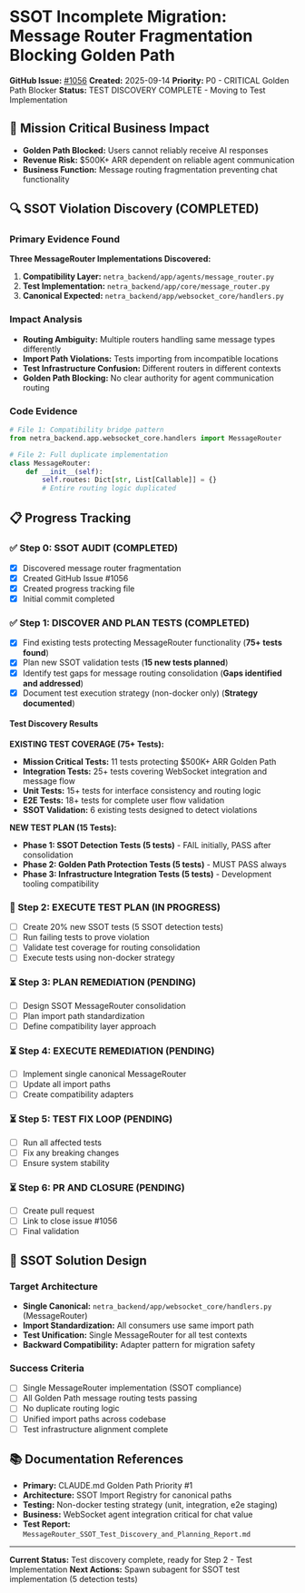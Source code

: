 # SSOT Incomplete Migration: Message Router Fragmentation Blocking Golden Path

**GitHub Issue:** [#1056](https://github.com/netra-systems/netra-apex/issues/1056)
**Created:** 2025-09-14
**Priority:** P0 - CRITICAL Golden Path Blocker
**Status:** TEST DISCOVERY COMPLETE - Moving to Test Implementation

## 🎯 Mission Critical Business Impact
- **Golden Path Blocked:** Users cannot reliably receive AI responses
- **Revenue Risk:** $500K+ ARR dependent on reliable agent communication
- **Business Function:** Message routing fragmentation preventing chat functionality

## 🔍 SSOT Violation Discovery (COMPLETED)

### Primary Evidence Found
**Three MessageRouter Implementations Discovered:**
1. **Compatibility Layer:** `netra_backend/app/agents/message_router.py`
2. **Test Implementation:** `netra_backend/app/core/message_router.py`
3. **Canonical Expected:** `netra_backend/app/websocket_core/handlers.py`

### Impact Analysis
- **Routing Ambiguity:** Multiple routers handling same message types differently
- **Import Path Violations:** Tests importing from incompatible locations
- **Test Infrastructure Confusion:** Different routers in different contexts
- **Golden Path Blocking:** No clear authority for agent communication routing

### Code Evidence
```python
# File 1: Compatibility bridge pattern
from netra_backend.app.websocket_core.handlers import MessageRouter

# File 2: Full duplicate implementation
class MessageRouter:
    def __init__(self):
        self.routes: Dict[str, List[Callable]] = {}
        # Entire routing logic duplicated
```

## 📋 Progress Tracking

### ✅ Step 0: SSOT AUDIT (COMPLETED)
- [x] Discovered message router fragmentation
- [x] Created GitHub Issue #1056
- [x] Created progress tracking file
- [x] Initial commit completed

### ✅ Step 1: DISCOVER AND PLAN TESTS (COMPLETED)
- [x] Find existing tests protecting MessageRouter functionality (**75+ tests found**)
- [x] Plan new SSOT validation tests (**15 new tests planned**)
- [x] Identify test gaps for message routing consolidation (**Gaps identified and addressed**)
- [x] Document test execution strategy (non-docker only) (**Strategy documented**)

#### Test Discovery Results
**EXISTING TEST COVERAGE (75+ Tests):**
- **Mission Critical Tests:** 11 tests protecting $500K+ ARR Golden Path
- **Integration Tests:** 25+ tests covering WebSocket integration and message flow
- **Unit Tests:** 15+ tests for interface consistency and routing logic
- **E2E Tests:** 18+ tests for complete user flow validation
- **SSOT Validation:** 6 existing tests designed to detect violations

**NEW TEST PLAN (15 Tests):**
- **Phase 1: SSOT Detection Tests (5 tests)** - FAIL initially, PASS after consolidation
- **Phase 2: Golden Path Protection Tests (5 tests)** - MUST PASS always
- **Phase 3: Infrastructure Integration Tests (5 tests)** - Development tooling compatibility

### 🔄 Step 2: EXECUTE TEST PLAN (IN PROGRESS)
- [ ] Create 20% new SSOT tests (5 SSOT detection tests)
- [ ] Run failing tests to prove violation
- [ ] Validate test coverage for routing consolidation
- [ ] Execute tests using non-docker strategy

### ⏳ Step 3: PLAN REMEDIATION (PENDING)
- [ ] Design SSOT MessageRouter consolidation
- [ ] Plan import path standardization
- [ ] Define compatibility layer approach

### ⏳ Step 4: EXECUTE REMEDIATION (PENDING)
- [ ] Implement single canonical MessageRouter
- [ ] Update all import paths
- [ ] Create compatibility adapters

### ⏳ Step 5: TEST FIX LOOP (PENDING)
- [ ] Run all affected tests
- [ ] Fix any breaking changes
- [ ] Ensure system stability

### ⏳ Step 6: PR AND CLOSURE (PENDING)
- [ ] Create pull request
- [ ] Link to close issue #1056
- [ ] Final validation

## 🎯 SSOT Solution Design

### Target Architecture
- **Single Canonical:** `netra_backend/app/websocket_core/handlers.py` (MessageRouter)
- **Import Standardization:** All consumers use same import path
- **Test Unification:** Single MessageRouter for all test contexts
- **Backward Compatibility:** Adapter pattern for migration safety

### Success Criteria
- [ ] Single MessageRouter implementation (SSOT compliance)
- [ ] All Golden Path message routing tests passing
- [ ] No duplicate routing logic
- [ ] Unified import paths across codebase
- [ ] Test infrastructure alignment complete

## 📚 Documentation References
- **Primary:** CLAUDE.md Golden Path Priority #1
- **Architecture:** SSOT Import Registry for canonical paths
- **Testing:** Non-docker testing strategy (unit, integration, e2e staging)
- **Business:** WebSocket agent integration critical for chat value
- **Test Report:** `MessageRouter_SSOT_Test_Discovery_and_Planning_Report.md`

---
**Current Status:** Test discovery complete, ready for Step 2 - Test Implementation
**Next Actions:** Spawn subagent for SSOT test implementation (5 detection tests)
